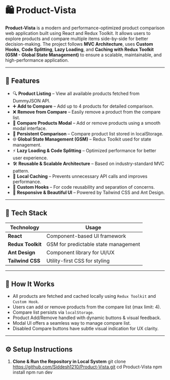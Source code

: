 # 🛍️ Product-Vista

**Product-Vista** is a modern and performance-optimized product comparison web application built using React and Redux Toolkit. It allows users to explore products and compare multiple items side-by-side for better decision-making. The project follows **MVC Architecture**, uses **Custom Hooks**, **Code Splitting**, **Lazy Loading**, and **Caching with Redux Toolkit (GSM - Global State Management)** to ensure a scalable, maintainable, and high-performance application.

---

## 🚀 Features

- 🔍 **Product Listing** – View all available products fetched from DummyJSON API.
- ➕ **Add to Compare** – Add up to 4 products for detailed comparison.
- ❌ **Remove from Compare** – Easily remove a product from the compare list.
- 🔄 **Compare Products Modal** – Add or remove products using a smooth modal interface.
- 🧠 **Persistent Comparison** – Compare product list stored in localStorage.
- 🌐 **Global State Management (GSM)** – Redux Toolkit used for state management.
- ⚡ **Lazy Loading & Code Splitting** – Optimized performance for better user experience.
- 🛠️ **Reusable & Scalable Architecture** – Based on industry-standard MVC pattern.
- 💾 **Local Caching** – Prevents unnecessary API calls and improves performance.
- 🧩 **Custom Hooks** – For code reusability and separation of concerns.
- 💎 **Responsive & Beautiful UI** – Powered by Tailwind CSS and Ant Design.

---

## 🧱 Tech Stack

| Technology        | Usage                                  |
|------------------ |----------------------------------------|
| **React**         | Component-based UI framework           |
| **Redux Toolkit** | GSM for predictable state management   |
| **Ant Design**    | Component library for UI/UX            |
| **Tailwind CSS**  | Utility-first CSS for styling          |

---

## 🧠 How It Works

- All products are fetched and cached locally using `Redux Toolkit` and `Custom Hook`.
- Users can add or remove products from the compare list (max limit: 4).
- Compare list persists via `localStorage`.
- Product Add/Remove handled with dynamic buttons & visual feedback.
- Modal UI offers a seamless way to manage compare list.
- Disabled Compare buttons have subtle visual indication for UX clarity.

---

## ⚙️ Setup Instructions

1. **Clone & Run the Repository in Local System**
git clone https://github.com/Siddesh1210/Product-Vista.git
cd Product-Vista
npm install
npm run dev

